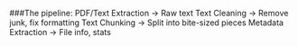 ###The pipeline:
PDF/Text Extraction → Raw text
Text Cleaning → Remove junk, fix formatting
Text Chunking → Split into bite-sized pieces
Metadata Extraction → File info, stats
